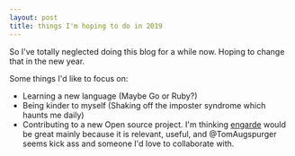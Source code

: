 ```yaml
---
layout: post
title: things I'm hoping to do in 2019
---
```


So I've totally neglected doing this blog for a while now. Hoping to change
that in the new year.

Some things I'd like to focus on:

- Learning a new language (Maybe Go or Ruby?)
- Being kinder to myself (Shaking off the imposter syndrome which haunts me daily)
- Contributing to a new Open source project. I'm thinking [engarde](https://github.com/TomAugspurger/engarde)
  would be great mainly because it is relevant, useful, and @TomAugspurger seems
  kick ass and someone I'd love to collaborate with.
